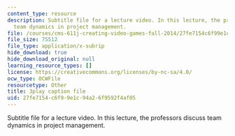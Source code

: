 ```yaml
---
content_type: resource
description: Subtitle file for a lecture video. In this lecture, the professors discuss
  team dynamics in project management.
file: /courses/cms-611j-creating-video-games-fall-2014/27fe7154c6f99e1c94a26f9592f4af05_Av9sFr_NsBU.srt
file_size: 75512
file_type: application/x-subrip
hide_download: true
hide_download_original: null
learning_resource_types: []
license: https://creativecommons.org/licenses/by-nc-sa/4.0/
ocw_type: OCWFile
resourcetype: Other
title: 3play caption file
uid: 27fe7154-c6f9-9e1c-94a2-6f9592f4af05
---
```

Subtitle file for a lecture video. In this lecture, the professors discuss team dynamics in project management.